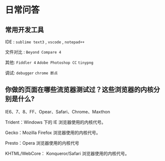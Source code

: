 # 日常问答

## 常用开发工具

IDE : `sublime text3` , `vscode` , `notepad++`

文件对比 : `Beyond Compare 4`

其他: `Fiddler 4` `Adobe Photoshop CC` `tinypng` 

调试: `debugger` `chrome 断点`

## 你做的页面在哪些流览器测试过？这些浏览器的内核分别是什么?

IE6、7、8、FF、Opear、Safari、Chrome、Maxthon

Trident：Windows 下的 IE 浏览器使用的内核代号。

Gecko：Mozilla Firefox 浏览器使用的内核代号。

Presto：Opera 浏览器使用的内核代号

KHTML/WebCore： Konqueror/Safari 浏览器使用的内核代号。 